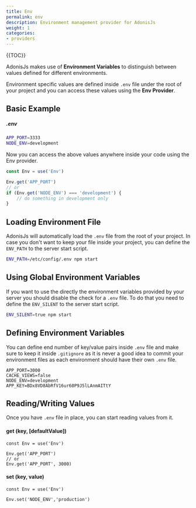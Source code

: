 ```yaml
---
title: Env
permalink: env
description: Environment management provider for AdonisJs
weight: 1
categories:
- providers
---
```


{{TOC}}

AdonisJs makes use of **Environment Variables** to distinguish between values defined for different environments.

Environment specific values are defined inside `.env` file under the root of your project and you can access these values using the **Env Provider**.

## Basic Example

##### .env

```bash
APP_PORT=3333
NODE_ENV=development
```

Now you can access the above values anywhere inside your code using the Env provider.

```javascript
const Env = use('Env')

Env.get('APP_PORT')
// or
if (Env.get('NODE_ENV') === 'development') {
	// do something in development only
}
```

## Loading Environment File

AdonisJs will automatically load the `.env` file from the root of your project. In case you don't want to keep your file inside your project, you can define the `ENV_PATH` to the server start script.

```bash
ENV_PATH=/etc/config/.env npm start
```

## Using Global Environment Variables

If you want to use the directly the environment variables provided by your server you should disable the check for a `.env` file. To do that you need to define the `ENV_SILENT` to the server start script.

```bash
ENV_SILENT=true npm start
```

## Defining Environment Variables

You can define end number of key/value pairs inside `.env` file and make sure to keep it inside `.gitignore` as it is never a good idea to commit your environment files as each environment should have their own `.env` file.

```env,line-numbers
APP_PORT=3000
CACHE_VIEWS=false
NODE_ENV=development
APP_KEY=BDx8VD8AbRfV16ur60P9J5lLAnmAITtY
```

## Reading/Writing Values

Once you have `.env` file in place, you can start reading values from it.

#### get <span>(key, [defaultValue])</span>

```javascript,line-numbers
const Env = use('Env')

Env.get('APP_PORT')
// or
Env.get('APP_PORT', 3000)
```

#### set <span>(key, value)</span>

```javascript,line-numbers
const Env = use('Env')

Env.set('NODE_ENV','production')
```